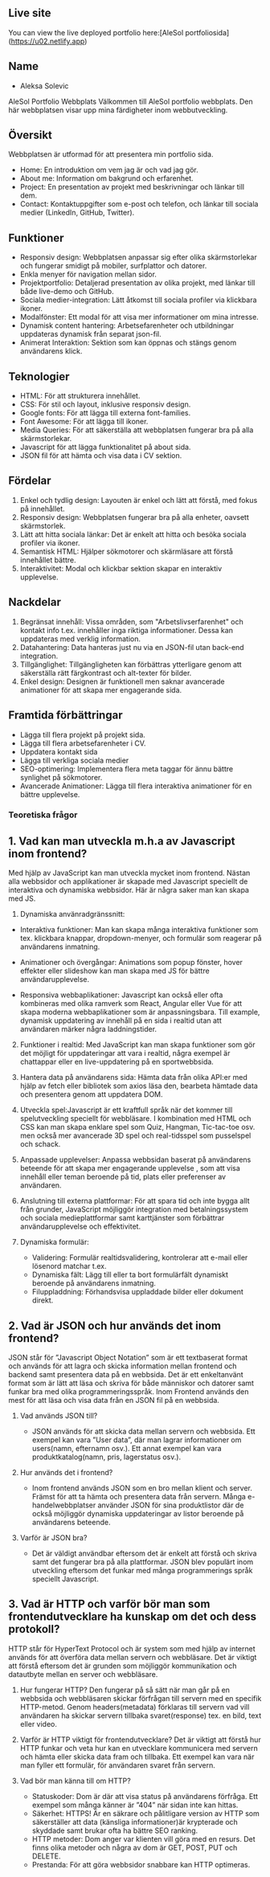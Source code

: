 ## Live site
You can view the live deployed portfolio here:[AleSol portfoliosida] (https://u02.netlify.app)

## Name

- Aleksa Solevic

AleSol Portfolio Webbplats
Välkommen till AleSol portfolio webbplats. Den här webbplatsen visar upp mina färdigheter inom webbutveckling.

## Översikt

Webbplatsen är utformad för att presentera min portfolio sida.

- Home: En introduktion om vem jag är och vad jag gör.
- About me: Information om bakgrund och erfarenhet.
- Project: En presentation av projekt med beskrivningar och länkar till dem.
- Contact: Kontaktuppgifter som e-post och telefon, och länkar till sociala medier (LinkedIn, GitHub, Twitter).

## Funktioner

- Responsiv design: Webbplatsen anpassar sig efter olika skärmstorlekar och fungerar smidigt på mobiler, surfplattor och datorer.
- Enkla menyer för navigation mellan sidor.
- Projektportfolio: Detaljerad presentation av olika projekt, med länkar till både live-demo och GitHub.
- Sociala medier-integration: Lätt åtkomst till sociala profiler via klickbara ikoner.
- Modalfönster: Ett modal för att visa mer informationer om mina intresse.
- Dynamisk content hantering: Arbetsefarenheter och utbildningar uppdateras dynamisk från separat json-fil.
- Animerat Interaktion: Sektion som kan öppnas och stängs genom användarens klick.

## Teknologier

- HTML: För att strukturera innehållet.
- CSS: För stil och layout, inklusive responsiv design.
- Google fonts: För att lägga till externa font-families.
- Font Awesome: För att lägga till ikoner.
- Media Queries: För att säkerställa att webbplatsen fungerar bra på alla skärmstorlekar.
- Javascript för att lägga funktionalitet på about sida.
- JSON fil för att hämta och visa data i CV sektion.

## Fördelar

1. Enkel och tydlig design: Layouten är enkel och lätt att förstå, med fokus på innehållet.
2. Responsiv design: Webbplatsen fungerar bra på alla enheter, oavsett skärmstorlek.
3. Lätt att hitta sociala länkar: Det är enkelt att hitta och besöka sociala profiler via ikoner.
4. Semantisk HTML: Hjälper sökmotorer och skärmläsare att förstå innehållet bättre.
5. Interaktivitet: Modal och klickbar sektion skapar en interaktiv upplevelse.

## Nackdelar

1. Begränsat innehåll: Vissa områden, som "Arbetslivserfarenhet" och kontakt info t.ex. innehåller inga riktiga informationer. Dessa kan uppdateras med verklig information.
2. Datahantering: Data hanteras just nu via en JSON-fil utan back-end integration.
3. Tillgänglighet: Tillgängligheten kan förbättras ytterligare genom att säkerställa rätt färgkontrast och alt-texter för bilder.
4. Enkel design: Designen är funktionell men saknar avancerade animationer för att skapa mer engagerande sida. 


## Framtida förbättringar

- Lägga till flera projekt på projekt sida.
- Lägga till flera arbetsefarenheter i CV.
- Uppdatera kontakt sida
- Lägga till verkliga sociala medier
- SEO-optimering: Implementera flera meta taggar för ännu bättre synlighet på sökmotorer.
- Avancerade Animationer: Lägga till flera interaktiva animationer för en bättre upplevelse.


### Teoretiska frågor

## 1. Vad kan man utveckla m.h.a av Javascript inom frontend?
Med hjälp av JavaScript kan man utveckla mycket inom frontend. Nästan alla webbsidor och applikationer är skapade med Javascript speciellt de interaktiva och dynamiska webbsidor. Här är några saker man kan skapa med JS.

1. Dynamiska använradgränssnitt:
  - Interaktiva funktioner: Man kan skapa många interaktiva funktioner som tex. klickbara knappar, dropdown-menyer, och formulär som reagerar på användarens inmatning.

  - Animationer och övergångar: Animations som popup fönster, hover effekter eller slideshow kan man skapa med JS för bättre användarupplevelse.

  - Responsiva webbaplikationer:
    Javascript kan också eller ofta kombineras med olika ramverk som React, Angular eller Vue för att skapa moderna webbaplikationer som är anpassningsbara. Till example, dynamisk uppdatering av innehåll på en sida i realtid utan att användaren märker några laddningstider.

2. Funktioner i realtid: Med JavaScript kan man skapa funktioner som gör det möjligt för uppdateringar att vara i realtid, några exempel är chattappar eller en live-uppdatering på en sportwebbsida.

3. Hantera data på användarens sida: Hämta data från olika API:er  med hjälp av  fetch eller bibliotek som axios läsa den, bearbeta hämtade data och presentera genom att uppdatera DOM.

4. Utveckla spel:Javascript är ett kraftfull språk när det kommer till spelutveckling  speciellt för webbläsare. I kombination med HTML och CSS kan man skapa enklare spel som Quiz, Hangman, Tic-tac-toe osv. men också mer avancerade 3D spel och real-tidsspel som pusselspel och schack.

5. Anpassade upplevelser: Anpassa webbsidan baserat på användarens beteende för att skapa mer engagerande upplevelse , som att visa innehåll eller teman beroende på tid, plats eller preferenser av användaren.

6. Anslutning till externa plattformar: För att spara tid och inte bygga allt från grunder, JavaScript möjliggör integration med  betalningssystem och sociala medieplattformar samt karttjänster som förbättrar användarupplevelse och effektivitet.	

7. Dynamiska formulär:
   - Validering: Formulär realtidsvalidering, kontrolerar att e-mail eller lösenord matchar t.ex.
   - Dynamiska fält: Lägg till eller ta bort formulärfält dynamiskt beroende på användarens inmatning.
   - Filuppladdning: Förhandsvisa uppladdade bilder eller dokument direkt.
   

## 2. Vad är JSON och hur används det inom frontend?


JSON står för ”Javascript Object Notation” som är ett textbaserat format och används för att lagra och skicka information mellan frontend och backend samt presentera  data på en webbsida. Det är ett enkeltanvänt format som är lätt att läsa och skriva för både människor och datorer samt funkar bra med olika programmeringsspråk. Inom Frontend används den mest för att läsa och visa data från en JSON fil på en webbsida.

1. Vad används JSON till?
   - JSON används för att skicka data mellan servern och webbsida. Ett exempel kan vara ”User data”, där man lagrar informationer om users(namn, efternamn osv.). Ett annat exempel kan vara produktkatalog(namn, pris, lagerstatus osv.).

2. Hur används det i frontend?
   - Inom frontend används JSON som en bro mellan klient och server. Främst för att ta hämta och presentera data från servern. Många e-handelwebbplatser använder JSON för sina produktlistor där de också möjliggör dynamiska uppdateringar av listor beroende på användarens beteende.

3. Varför är JSON bra?
   - Det är väldigt användbar eftersom det är enkelt att förstå och skriva samt det fungerar bra på alla plattformar. JSON blev populärt inom utveckling eftersom det funkar med många programmerings språk speciellt Javascript.


## 3. Vad är HTTP och varför bör man som frontendutvecklare ha kunskap om det och dess protokoll?

HTTP står för HyperText Protocol och är system som med hjälp av internet används för att överföra data mellan servern och webbläsare. Det är viktigt att förstå eftersom det är grunden som möjliggör kommunikation och datautbyte mellan en server och webbläsare.

1. Hur fungerar HTTP?
Den fungerar på så sätt när man går på en webbsida och webbläsaren skickar förfrågan till servern med en specifik HTTP-metod. Genom headers(metadata) förklaras till servern vad vill användaren ha skickar servern tillbaka svaret(response) tex. en bild, text eller video.

2. Varför är HTTP viktigt för frontendutvecklare?
Det är viktigt att förstå hur HTTP funkar och veta hur kan en utvecklare kommunicera med servern och hämta eller skicka data fram och tillbaka. Ett exempel kan vara när man fyller ett formulär, för användaren svaret från servern.

3. Vad bör man känna till om HTTP?
   - Statuskoder: Dom är där att visa status på användarens förfråga. Ett exempel som många känner är ”404” när sidan inte kan hittas.
   - Säkerhet: HTTPS! Är en säkrare och pålitligare version av HTTP som säkerställer att data (känsliga informationer)är krypterade och skyddade samt brukar ofta ha bättre SEO ranking.
   - HTTP metoder:  Dom anger var klienten vill göra med en resurs. Det finns olika metoder och några av dom är GET, POST, PUT och DELETE.
   - Prestanda: För att göra webbsidor snabbare kan HTTP optimeras.

